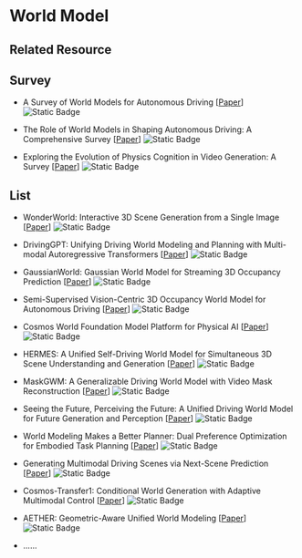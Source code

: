 # World Model

## Related Resource

## Survey

- A Survey of World Models for Autonomous Driving [[Paper](https://arxiv.org/abs/2501.11260)] ![Static Badge](https://img.shields.io/badge/arXiv-%202501-red)

- The Role of World Models in Shaping Autonomous Driving: A Comprehensive Survey [[Paper](https://arxiv.org/abs/2502.10498)] ![Static Badge](https://img.shields.io/badge/arXiv-%202502-red)

- Exploring the Evolution of Physics Cognition in Video Generation: A Survey [[Paper](https://arxiv.org/abs/2503.21765)] ![Static Badge](https://img.shields.io/badge/arXiv-%202503-red)




## List

- WonderWorld: Interactive 3D Scene Generation from a Single Image [[Paper](https://arxiv.org/abs/2406.09394)] ![Static Badge](https://img.shields.io/badge/arXiv-%202406-red)

- DrivingGPT: Unifying Driving World Modeling and Planning with Multi-modal Autoregressive Transformers [[Paper](https://arxiv.org/abs/2412.18607)] ![Static Badge](https://img.shields.io/badge/arXiv-%202412-red)

- GaussianWorld: Gaussian World Model for Streaming 3D Occupancy Prediction [[Paper](https://arxiv.org/abs/2412.10373)] ![Static Badge](https://img.shields.io/badge/arXiv-%202412-red)

- Semi-Supervised Vision-Centric 3D Occupancy World Model for Autonomous Driving [[Paper](https://arxiv.org/abs/2502.07309)] ![Static Badge](https://img.shields.io/badge/ICLR-%202025-blue)

- Cosmos World Foundation Model Platform for Physical AI [[Paper](https://arxiv.org/abs/2501.03575)] ![Static Badge](https://img.shields.io/badge/arXiv-%202501-red)

- HERMES: A Unified Self-Driving World Model for Simultaneous 3D Scene Understanding and Generation [[Paper](https://arxiv.org/abs/2501.14729)] ![Static Badge](https://img.shields.io/badge/arXiv-%202501-red)

- MaskGWM: A Generalizable Driving World Model with Video Mask Reconstruction [[Paper](https://arxiv.org/abs/2502.11663)] ![Static Badge](https://img.shields.io/badge/arXiv-%202502-red)

- Seeing the Future, Perceiving the Future: A Unified Driving World Model for Future Generation and Perception [[Paper](https://arxiv.org/abs/2503.13587)] ![Static Badge](https://img.shields.io/badge/arXiv-%202503-red)

- World Modeling Makes a Better Planner: Dual Preference Optimization for Embodied Task Planning [[Paper](https://arxiv.org/abs/2503.10480)] ![Static Badge](https://img.shields.io/badge/arXiv-%202503-red)

- Generating Multimodal Driving Scenes via Next-Scene Prediction [[Paper](https://arxiv.org/abs/2503.14945)] ![Static Badge](https://img.shields.io/badge/arXiv-%202503-red)

- Cosmos-Transfer1: Conditional World Generation with Adaptive Multimodal Control [[Paper](https://arxiv.org/abs/2503.14492)] ![Static Badge](https://img.shields.io/badge/arXiv-%202503-red)

- AETHER: Geometric-Aware Unified World Modeling [[Paper](https://arxiv.org/abs/2503.18945)] ![Static Badge](https://img.shields.io/badge/arXiv-%202503-red)



- ......
